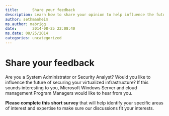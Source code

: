 ```yaml
---
title:      Share your feedback
description: Learn how to share your opinion to help influence the future of secure virtual infrastructure.
author: sethmanheim
ms.author: mabrigg
date:       2014-08-25 22:08:40
ms.date: 08/25/2014
categories: uncategorized
---
```

# Share your feedback

Are you a System Administrator or Security Analyst? Would you like to influence the future of securing your virtualized infrastructure? If this sounds interesting to you, Microsoft Windows Server and cloud management Program Managers would like to hear from you. 

**Please complete this** **short survey** that will help identify your specific areas of interest and expertise to make sure our discussions fit your interests.
